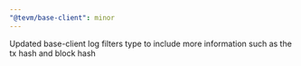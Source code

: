 ```yaml
---
"@tevm/base-client": minor
---
```


Updated base-client log filters type to include more information such as the tx hash and block hash
